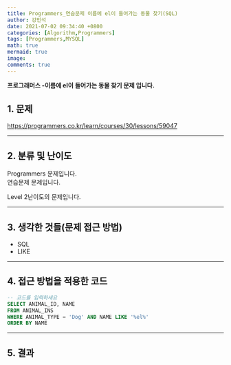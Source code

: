 ```yaml
---
title: Programmers_연습문제 이름에 el이 들어가는 동물 찾기(SQL)
author: 강민석
date: 2021-07-02 09:34:40 +0800
categories: [Algorithm,Programmers]
tags: [Programmers,MYSQL]
math: true
mermaid: true
image: 
comments: true
---
```


**프로그래머스 -이름에 el이 들어가는 동물 찾기 문제 입니다.**

## 1. 문제
<https://programmers.co.kr/learn/courses/30/lessons/59047>






-----  

## 2. 분류 및 난이도

Programmers 문제입니다.  
연습문제 문제입니다.

Level 2난이도의 문제입니다.   

-----  

## 3. 생각한 것들(문제 접근 방법)

- SQL
- LIKE

-----  

## 4. 접근 방법을 적용한 코드

```sql
-- 코드를 입력하세요
SELECT ANIMAL_ID, NAME
FROM ANIMAL_INS
WHERE ANIMAL_TYPE = 'Dog' AND NAME LIKE '%el%'
ORDER BY NAME
```


-----



## 5. 결과















 
